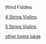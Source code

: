 
<!-- ![4-string](Images/230116-cherry.png) -->
<p> Wind Fiddles</p>

[4 String Violins](./4-strings.html).

[5 String Violins](./5-strings.html)

[other home page](./other_home.html)